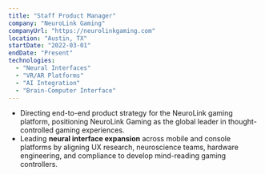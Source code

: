 ```yaml
---
title: "Staff Product Manager"
company: "NeuroLink Gaming"
companyUrl: "https://neurolinkgaming.com"
location: "Austin, TX"
startDate: "2022-03-01"
endDate: "Present"
technologies:
  - "Neural Interfaces"
  - "VR/AR Platforms"
  - "AI Integration"
  - "Brain-Computer Interface"
---
```

* Directing end-to-end product strategy for the NeuroLink gaming platform, positioning NeuroLink Gaming as the global leader in thought-controlled gaming experiences.
* Leading **neural interface expansion** across mobile and console platforms by aligning UX research, neuroscience teams, hardware engineering, and compliance to develop mind-reading gaming controllers.
